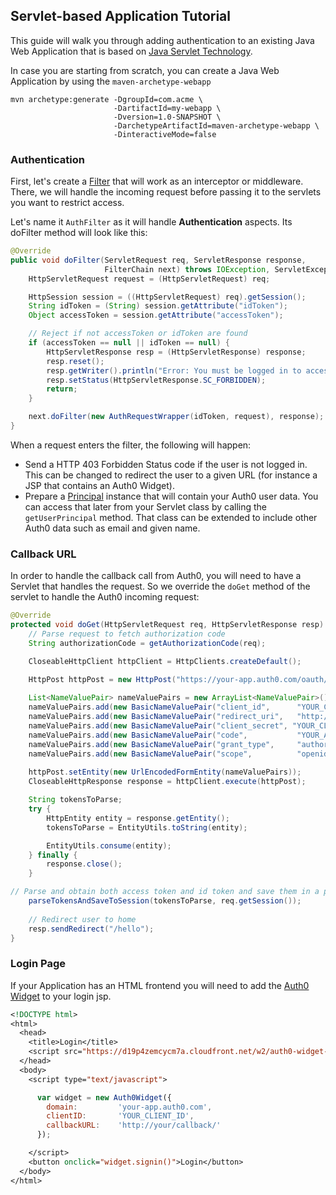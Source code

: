 ## Servlet-based Application Tutorial

This guide will walk you through adding authentication to an existing Java Web Application that is based on [Java Servlet Technology](http://www.oracle.com/technetwork/java/index-jsp-135475.html). 

In case you are starting from scratch, you can create a Java Web Application by using the `maven-archetype-webapp`

```
mvn archetype:generate -DgroupId=com.acme \
                       -DartifactId=my-webapp \
                       -Dversion=1.0-SNAPSHOT \
                       -DarchetypeArtifactId=maven-archetype-webapp \
                       -DinteractiveMode=false

```

### Authentication

First, let's create a [Filter](http://docs.oracle.com/javaee/6/api/javax/servlet/Filter.html) that will work as an interceptor or middleware. There, we will handle the incoming request before passing it to the servlets you want to restrict access.

Let's name it `AuthFilter` as it will handle **Authentication** aspects. Its doFilter method will look like this:

```java
@Override
public void doFilter(ServletRequest req, ServletResponse response,
                     FilterChain next) throws IOException, ServletException {
    HttpServletRequest request = (HttpServletRequest) req;

    HttpSession session = ((HttpServletRequest) req).getSession();
    String idToken = (String) session.getAttribute("idToken");
    Object accessToken = session.getAttribute("accessToken");

    // Reject if not accessToken or idToken are found
    if (accessToken == null || idToken == null) {
        HttpServletResponse resp = (HttpServletResponse) response;
        resp.reset();
        resp.getWriter().println("Error: You must be logged in to access this page");
        resp.setStatus(HttpServletResponse.SC_FORBIDDEN);
        return;
    }

    next.doFilter(new AuthRequestWrapper(idToken, request), response);
}

```

When a request enters the filter, the following will happen:

* Send a HTTP 403 Forbidden Status code if the user is not logged in. This can be changed to redirect the user to a given URL (for instance a JSP that contains an Auth0 Widget).
* Prepare a [Principal](http://docs.oracle.com/javase/6/docs/api/java/security/Principal.html) instance that will contain your Auth0 user data. You can access that later from your Servlet class by calling the `getUserPrincipal` method. That class can be extended to include other Auth0 data such as email and given name.

### Callback URL
In order to handle the callback call from Auth0, you will need to have a Servlet that handles the request. So we override the `doGet` method of the servlet to handle the Auth0 incoming request:

```java
@Override
protected void doGet(HttpServletRequest req, HttpServletResponse resp) throws ServletException, IOException {
    // Parse request to fetch authorization code
    String authorizationCode = getAuthorizationCode(req);

    CloseableHttpClient httpClient = HttpClients.createDefault();

    HttpPost httpPost = new HttpPost("https://your-app.auth0.com/oauth/token");
    
    List<NameValuePair> nameValuePairs = new ArrayList<NameValuePair>();
    nameValuePairs.add(new BasicNameValuePair("client_id",      "YOUR_CLIENT_ID"));
    nameValuePairs.add(new BasicNameValuePair("redirect_uri",   "http://your/redirect/uri"));
    nameValuePairs.add(new BasicNameValuePair("client_secret", "YOUR_CLIENT_SECRET"));
    nameValuePairs.add(new BasicNameValuePair("code",           "YOUR_AUTHORIZATION_CODE"));
    nameValuePairs.add(new BasicNameValuePair("grant_type",     "authorization_code"));
    nameValuePairs.add(new BasicNameValuePair("scope",          "openid"));
    
    httpPost.setEntity(new UrlEncodedFormEntity(nameValuePairs));
    CloseableHttpResponse response = httpClient.execute(httpPost);

    String tokensToParse;
    try {
        HttpEntity entity = response.getEntity();
        tokensToParse = EntityUtils.toString(entity);

        EntityUtils.consume(entity);
    } finally {
        response.close();
    }

// Parse and obtain both access token and id token and save them in a persistent session
    parseTokensAndSaveToSession(tokensToParse, req.getSession());
    
    // Redirect user to home
    resp.sendRedirect("/hello");
}

```


### Login Page


If your Application has an HTML frontend you will need to add the [Auth0 Widget](https://docs.auth0.com/login-widget2) to your login jsp.

```jsp
<!DOCTYPE html>
<html>
  <head>
    <title>Login</title>
    <script src="https://d19p4zemcycm7a.cloudfront.net/w2/auth0-widget-2.4.0.min.js"></script>
  </head>
  <body>
    <script type="text/javascript">

      var widget = new Auth0Widget({
        domain:         'your-app.auth0.com',
        clientID:       'YOUR_CLIENT_ID',
        callbackURL:    'http://your/callback/'
      });

    </script>
    <button onclick="widget.signin()">Login</button>
  </body>
</html>
```
